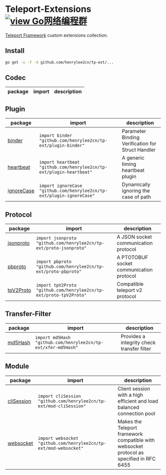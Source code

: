 # Teleport-Extensions [![view Go网络编程群](https://img.shields.io/badge/官方QQ群-Go网络编程(42730308)-27a5ea.svg?style=flat-square)](http://jq.qq.com/?_wv=1027&k=fzi4p1)

[Teleport Framework](https://github.com/henrylee2cn/teleport) custom extensions collection.


## Install

```sh
go get -u -f -d github.com/henrylee2cn/tp-ext/...
```

## Codec

package|import|description
----|------|-----------

## Plugin

package|import|description
----|------|-----------
[binder](https://github.com/henrylee2cn/tp-ext/blob/master/plugin-binder)|`import binder "github.com/henrylee2cn/tp-ext/plugin-binder"`|Parameter Binding Verification for Struct Handler
[heartbeat](https://github.com/henrylee2cn/tp-ext/blob/master/plugin-heartbeat)|`import heartbeat "github.com/henrylee2cn/tp-ext/plugin-heartbeat"`|A generic timing heartbeat plugin
[ignoreCase](https://github.com/henrylee2cn/tp-ext/blob/master/plugin-ignoreCase)|`import ignoreCase "github.com/henrylee2cn/tp-ext/plugin-ignoreCase"`|Dynamically ignoring the case of path

## Protocol

package|import|description
----|------|-----------
[jsonproto](https://github.com/henrylee2cn/tp-ext/blob/master/proto-jsonproto)|`import jsonproto "github.com/henrylee2cn/tp-ext/proto-jsonproto"`|A JSON socket communication protocol
[pbproto](https://github.com/henrylee2cn/tp-ext/blob/master/proto-pbproto)|`import pbproto "github.com/henrylee2cn/tp-ext/proto-pbproto"`|A PTOTOBUF socket communication protocol
[tpV2Proto](https://github.com/henrylee2cn/tp-ext/blob/master/proto-tpV2Proto)|`import tpV2Proto "github.com/henrylee2cn/tp-ext/proto-tpV2Proto"`|Compatible teleport v2 protocol

## Transfer-Filter

package|import|description
----|------|-----------
[md5Hash](https://github.com/henrylee2cn/tp-ext/blob/master/xfer-md5Hash)|`import md5Hash "github.com/henrylee2cn/tp-ext/xfer-md5Hash"`|Provides a integrity check transfer filter

## Module

package|import|description
----|------|-----------
[cliSession](https://github.com/henrylee2cn/tp-ext/blob/master/mod-cliSession)|`import cliSession "github.com/henrylee2cn/tp-ext/mod-cliSession"`|Client session with a high efficient and load balanced connection pool
[websocket](https://github.com/henrylee2cn/tp-ext/blob/master/mod-websocket)|`import websocket "github.com/henrylee2cn/tp-ext/mod-websocket"`|Makes the Teleport framework compatible with websocket protocol as specified in RFC 6455
